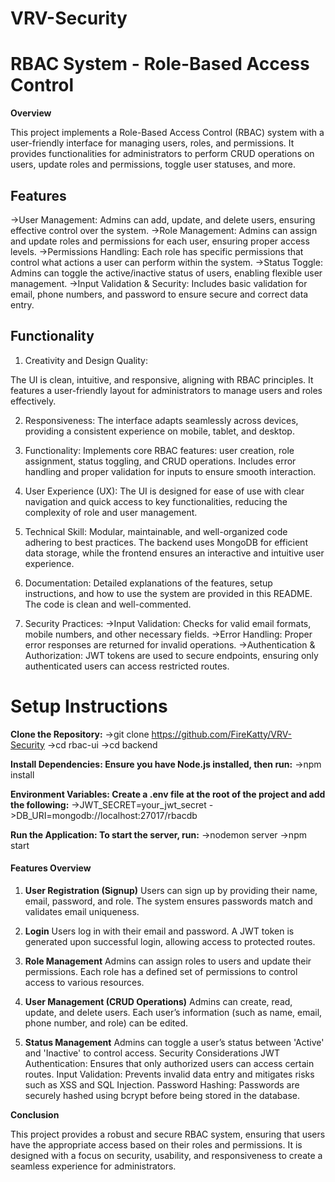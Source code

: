 # VRV-Security

# RBAC System - Role-Based Access Control

**Overview**

This project implements a Role-Based Access Control (RBAC) system with a user-friendly interface for managing users, roles, and permissions. It provides functionalities for administrators to perform CRUD operations on users, update roles and permissions, toggle user statuses, and more.

## Features

->User Management: Admins can add, update, and delete users, ensuring effective control over the system.
->Role Management: Admins can assign and update roles and permissions for each user, ensuring proper access levels.
->Permissions Handling: Each role has specific permissions that control what actions a user can perform within the system.
->Status Toggle: Admins can toggle the active/inactive status of users, enabling flexible user management.
->Input Validation & Security: Includes basic validation for email, phone numbers, and password to ensure secure and correct data entry.

## Functionality

1. Creativity and Design Quality:

The UI is clean, intuitive, and responsive, aligning with RBAC principles. It features a user-friendly layout for administrators to manage users and roles effectively.

2. Responsiveness:
The interface adapts seamlessly across devices, providing a consistent experience on mobile, tablet, and desktop.

3. Functionality:
Implements core RBAC features: user creation, role assignment, status toggling, and CRUD operations.
Includes error handling and proper validation for inputs to ensure smooth interaction.

4. User Experience (UX):
The UI is designed for ease of use with clear navigation and quick access to key functionalities, reducing the complexity of role and user management.

5. Technical Skill:
Modular, maintainable, and well-organized code adhering to best practices.
The backend uses MongoDB for efficient data storage, while the frontend ensures an interactive and intuitive user experience.

6. Documentation:
Detailed explanations of the features, setup instructions, and how to use the system are provided in this README. The code is clean and well-commented.

7. Security Practices:
->Input Validation: Checks for valid email formats, mobile numbers, and other necessary fields.
->Error Handling: Proper error responses are returned for invalid operations.
->Authentication & Authorization: JWT tokens are used to secure endpoints, ensuring only authenticated users can access restricted   routes.

# Setup Instructions

**Clone the Repository:**
->git clone https://github.com/FireKatty/VRV-Security
->cd rbac-ui
->cd backend

**Install Dependencies: Ensure you have Node.js installed, then run:**
->npm install

**Environment Variables: Create a .env file at the root of the project and add the following:**
->JWT_SECRET=your_jwt_secret
->DB_URI=mongodb://localhost:27017/rbacdb

**Run the Application: To start the server, run:**
->nodemon server
->npm start


#### Features Overview

1. **User Registration (Signup)**
Users can sign up by providing their name, email, password, and role.
The system ensures passwords match and validates email uniqueness.

2. **Login**
Users log in with their email and password.
A JWT token is generated upon successful login, allowing access to protected routes.

3. **Role Management**
Admins can assign roles to users and update their permissions.
Each role has a defined set of permissions to control access to various resources.

4. **User Management (CRUD Operations)**
Admins can create, read, update, and delete users.
Each user’s information (such as name, email, phone number, and role) can be edited.

5. **Status Management**
Admins can toggle a user’s status between 'Active' and 'Inactive' to control access.
Security Considerations
JWT Authentication: Ensures that only authorized users can access certain routes.
Input Validation: Prevents invalid data entry and mitigates risks such as XSS and SQL Injection.
Password Hashing: Passwords are securely hashed using bcrypt before being stored in the database.

**Conclusion**

This project provides a robust and secure RBAC system, ensuring that users have the appropriate access based on their roles and permissions. It is designed with a focus on security, usability, and responsiveness to create a seamless experience for administrators.


